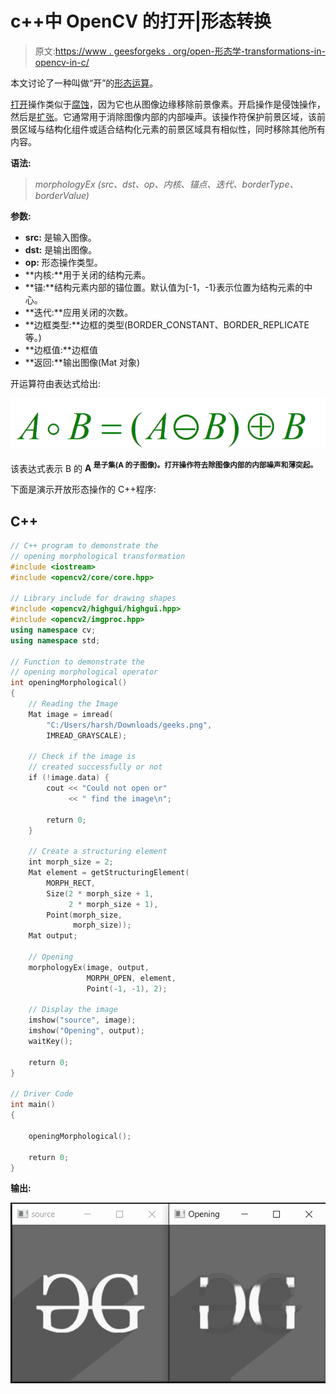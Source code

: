 # c++中 OpenCV 的打开|形态转换

> 原文:[https://www . geesforgeks . org/open-形态学-transformations-in-opencv-in-c/](https://www.geeksforgeeks.org/opening-morphological-transformations-in-opencv-in-c/)

本文讨论了一种叫做“开”的[形态运算](https://www.geeksforgeeks.org/python-morphological-operations-in-image-processing-opening-set-1/)。

[打开](https://www.geeksforgeeks.org/python-morphological-operations-in-image-processing-opening-set-1/)操作类似于[腐蚀](https://www.geeksforgeeks.org/erosion-dilation-images-using-opencv-python/)，因为它也从图像边缘移除前景像素。开启操作是侵蚀操作，然后是[扩张](https://www.geeksforgeeks.org/difference-between-dilation-and-erosion/)。它通常用于消除图像内部的内部噪声。该操作符保护前景区域，该前景区域与结构化组件或适合结构化元素的前景区域具有相似性，同时移除其他所有内容。

**语法:**

> *morphologyEx (src、dst、op、内核、锚点、迭代、borderType、borderValue)*

**参数:**

*   **src:** 是输入图像。
*   **dst:** 是输出图像。
*   **op:** 形态操作类型。
*   **内核:**用于关闭的结构元素。
*   **锚:**结构元素内部的锚位置。默认值为[-1，-1}表示位置为结构元素的中心。
*   **迭代:**应用关闭的次数。
*   **边框类型:**边框的类型(BORDER_CONSTANT、BORDER_REPLICATE 等。)
*   **边框值:**边框值
*   **返回:**输出图像(Mat 对象)

开运算符由表达式给出:

[![](img/ddd144d617f08b86d64725198e699f7b.png)](https://media.geeksforgeeks.org/wp-content/uploads/20191224004548/gft_opening1.png)

该表达式表示 B 的 **A <sup>是子集(A 的子图像)。打开操作符去除图像内部的内部噪声和薄突起。</sup>**

下面是演示开放形态操作的 C++程序:

## C++

```cpp
// C++ program to demonstrate the
// opening morphological transformation
#include <iostream>
#include <opencv2/core/core.hpp>

// Library include for drawing shapes
#include <opencv2/highgui/highgui.hpp>
#include <opencv2/imgproc.hpp>
using namespace cv;
using namespace std;

// Function to demonstrate the
// opening morphological operator
int openingMorphological()
{
    // Reading the Image
    Mat image = imread(
        "C:/Users/harsh/Downloads/geeks.png",
        IMREAD_GRAYSCALE);

    // Check if the image is
    // created successfully or not
    if (!image.data) {
        cout << "Could not open or"
             << " find the image\n";

        return 0;
    }

    // Create a structuring element
    int morph_size = 2;
    Mat element = getStructuringElement(
        MORPH_RECT,
        Size(2 * morph_size + 1,
             2 * morph_size + 1),
        Point(morph_size,
              morph_size));
    Mat output;

    // Opening
    morphologyEx(image, output,
                 MORPH_OPEN, element,
                 Point(-1, -1), 2);

    // Display the image
    imshow("source", image);
    imshow("Opening", output);
    waitKey();

    return 0;
}

// Driver Code
int main()
{

    openingMorphological();

    return 0;
}
```

**输出:**

[![](img/aba3d41487683e338253453077dc13b5.png)](https://media.geeksforgeeks.org/wp-content/uploads/20210125153136/gg.jpg)